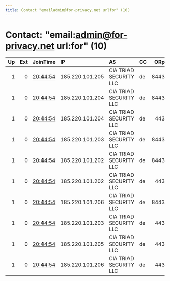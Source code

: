 ```yaml
---
title: Contact "emailadmin@for-privacy.net urlfor" (10)
---
```


# Contact: "email:admin@for-privacy.net url:for" (10)

|   Up |   Ext | JoinTime                                                                                              | IP              | AS                     | CC   |   ORp |   Dirp | OS    | Version   | Nickname      |   eFamMembers |
|-----:|------:|:------------------------------------------------------------------------------------------------------|:----------------|:-----------------------|:-----|------:|-------:|:------|:----------|:--------------|--------------:|
|    1 |     0 | [20:44:54](https://nusenu.github.io/OrNetStats/w/relay/50C35977E3E82C01129BB22CB6AB0D674773D584.html) | 185.220.101.205 | CIA TRIAD SECURITY LLC | de   |  8443 |      0 | Linux | 0.4.6.10  | ForPrivacyNET |            83 |
|    1 |     0 | [20:44:54](https://nusenu.github.io/OrNetStats/w/relay/5278B03C88A3A992387B4B615161B8006C4A65AD.html) | 185.220.101.204 | CIA TRIAD SECURITY LLC | de   |  8443 |      0 | Linux | 0.4.6.10  | ForPrivacyNET |            83 |
|    1 |     0 | [20:44:54](https://nusenu.github.io/OrNetStats/w/relay/816B9F9C383D0EA7DF939040D4D9FF563510F7FA.html) | 185.220.101.204 | CIA TRIAD SECURITY LLC | de   |   443 |      0 | Linux | 0.4.6.10  | ForPrivacyNET |            83 |
|    1 |     0 | [20:44:54](https://nusenu.github.io/OrNetStats/w/relay/8F11B2E253CEC4C5C463BF38AB1CA645B7294D52.html) | 185.220.101.203 | CIA TRIAD SECURITY LLC | de   |  8443 |      0 | Linux | 0.4.6.10  | ForPrivacyNET |            83 |
|    1 |     0 | [20:44:54](https://nusenu.github.io/OrNetStats/w/relay/9A338F384C5FD3A3604E3250CCF5F5F7629D7717.html) | 185.220.101.202 | CIA TRIAD SECURITY LLC | de   |  8443 |      0 | Linux | 0.4.6.10  | ForPrivacyNET |            83 |
|    1 |     0 | [20:44:54](https://nusenu.github.io/OrNetStats/w/relay/ABE6C65B671D0E60ECA3CF2C3B0FFEBD52264F02.html) | 185.220.101.202 | CIA TRIAD SECURITY LLC | de   |   443 |      0 | Linux | 0.4.6.10  | ForPrivacyNET |            83 |
|    1 |     0 | [20:44:54](https://nusenu.github.io/OrNetStats/w/relay/ADF0D51946DA3294C1F242B0ACADC91FF5F058EF.html) | 185.220.101.206 | CIA TRIAD SECURITY LLC | de   |  8443 |      0 | Linux | 0.4.6.10  | ForPrivacyNET |            83 |
|    1 |     0 | [20:44:54](https://nusenu.github.io/OrNetStats/w/relay/B7E9849D446FC57D4BDED937B8E17F3AACE1FA06.html) | 185.220.101.203 | CIA TRIAD SECURITY LLC | de   |   443 |      0 | Linux | 0.4.6.10  | ForPrivacyNET |            83 |
|    1 |     0 | [20:44:54](https://nusenu.github.io/OrNetStats/w/relay/B8AC259D400172997D08120B3BD5A4090841B06F.html) | 185.220.101.205 | CIA TRIAD SECURITY LLC | de   |   443 |      0 | Linux | 0.4.6.10  | ForPrivacyNET |            83 |
|    1 |     0 | [20:44:54](https://nusenu.github.io/OrNetStats/w/relay/EB9DD80E64DD829A5F7C7ACA5D5FEADFEBFDD847.html) | 185.220.101.206 | CIA TRIAD SECURITY LLC | de   |   443 |      0 | Linux | 0.4.6.10  | ForPrivacyNET |            83 |
